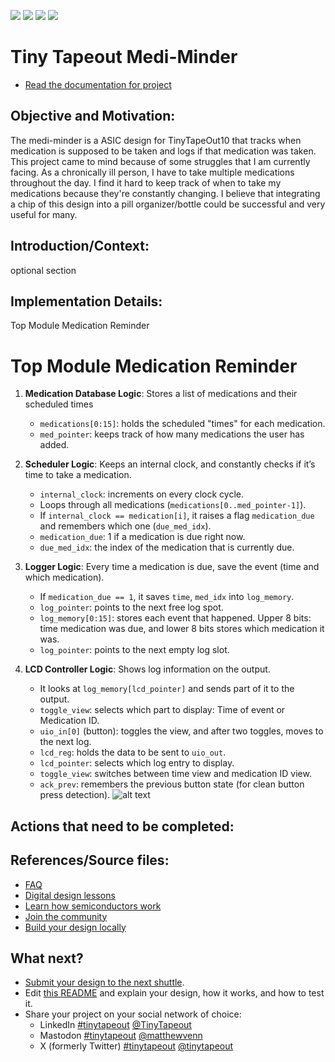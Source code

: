 ![](../../workflows/gds/badge.svg) ![](../../workflows/docs/badge.svg) ![](../../workflows/test/badge.svg) ![](../../workflows/fpga/badge.svg)

# Tiny Tapeout Medi-Minder

- [Read the documentation for project](docs/info.md)

## Objective and Motivation:

The medi-minder is a ASIC design for TinyTapeOut10 that tracks when medication is supposed to be taken and logs if that medication was taken. This project came to mind because of some struggles that I am currently facing. As a chronically ill person, I have to take multiple medications throughout the day. I find it hard to keep track of when to take my medications because they're constantly changing. I believe that integrating a chip of this design into a pill organizer/bottle could be successful and very useful for many.

## Introduction/Context:
optional section

## Implementation Details:
Top Module Medication Reminder
# Top Module Medication Reminder

1. **Medication Database Logic**: Stores a list of medications and their scheduled times
    - `medications[0:15]`: holds the scheduled "times" for each medication.
    - `med_pointer`: keeps track of how many medications the user has added.

2. **Scheduler Logic**: Keeps an internal clock, and constantly checks if it’s time to take a medication.
    - `internal_clock`: increments on every clock cycle.
    - Loops through all medications (`medications[0..med_pointer-1]`).
    - If `internal_clock == medication[i]`, it raises a flag `medication_due` and remembers which one (`due_med_idx`).
    - `medication_due`: 1 if a medication is due right now.
    - `due_med_idx`: the index of the medication that is currently due.

3. **Logger Logic**: Every time a medication is due, save the event (time and which medication).
    - If `medication_due == 1`, it saves `time`, `med_idx` into `log_memory`.
    - `log_pointer`: points to the next free log spot.
    - `log_memory[0:15]`: stores each event that happened. Upper 8 bits: time medication was due, and lower 8 bits stores which medication it was.
    - `log_pointer`: points to the next empty log slot.

4. **LCD Controller Logic**: Shows log information on the output.
    - It looks at `log_memory[lcd_pointer]` and sends part of it to the output.
    - `toggle_view`: selects which part to display: Time of event or Medication ID.
    - `uio_in[0]` (button): toggles the view, and after two toggles, moves to the next log.
    - `lcd_reg`: holds the data to be sent to `uio_out`.
    - `lcd_pointer`: selects which log entry to display.
    - `toggle_view`: switches between time view and medication ID view.
    - `ack_prev`: remembers the previous button state (for clean button press detection).
![alt text](https://github.com/smf5udc/tt10-med_test/blob/main/asic_project.png)
## Actions that need to be completed:


## References/Source files:
- [FAQ](https://tinytapeout.com/faq/)
- [Digital design lessons](https://tinytapeout.com/digital_design/)
- [Learn how semiconductors work](https://tinytapeout.com/siliwiz/)
- [Join the community](https://tinytapeout.com/discord)
- [Build your design locally](https://www.tinytapeout.com/guides/local-hardening/)

## What next?

- [Submit your design to the next shuttle](https://app.tinytapeout.com/).
- Edit [this README](README.md) and explain your design, how it works, and how to test it.
- Share your project on your social network of choice:
  - LinkedIn [#tinytapeout](https://www.linkedin.com/search/results/content/?keywords=%23tinytapeout) [@TinyTapeout](https://www.linkedin.com/company/100708654/)
  - Mastodon [#tinytapeout](https://chaos.social/tags/tinytapeout) [@matthewvenn](https://chaos.social/@matthewvenn)
  - X (formerly Twitter) [#tinytapeout](https://twitter.com/hashtag/tinytapeout) [@tinytapeout](https://twitter.com/tinytapeout)
